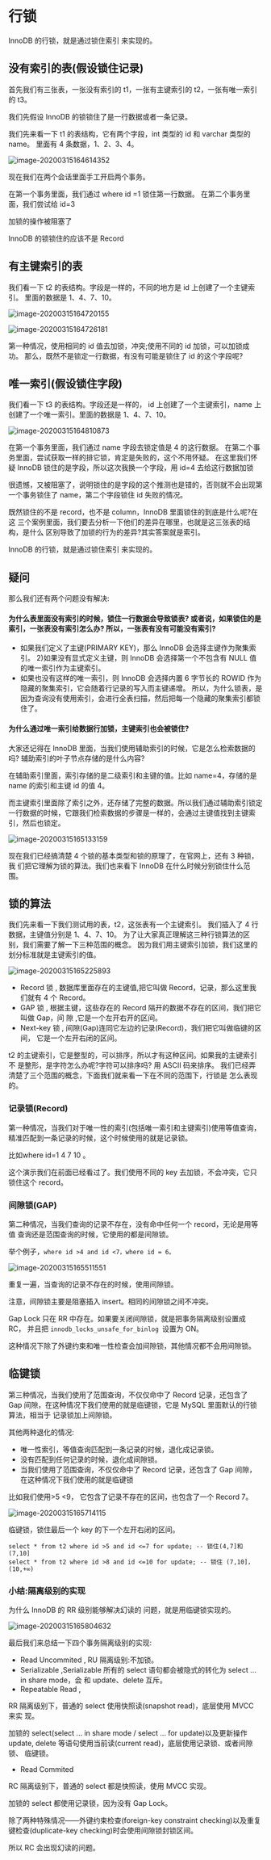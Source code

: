 # 行锁

InnoDB 的行锁，就是通过锁住索引 来实现的。

## 没有索引的表(假设锁住记录)

首先我们有三张表，一张没有索引的 t1，一张有主键索引的 t2，一张有唯一索引的 t3。

我们先假设 InnoDB 的锁锁住了是一行数据或者一条记录。

我们先来看一下 t1 的表结构，它有两个字段，int 类型的 id 和 varchar 类型的 name。 里面有 4 条数据，1、2、3、4。

![image-20200315164614352](assets/image-20200315164614352.png)

现在我们在两个会话里面手工开启两个事务。

在第一个事务里面，我们通过 where id =1 锁住第一行数据。 在第二个事务里面，我们尝试给 id=3 

加锁的操作被阻塞了

InnoDB 的锁锁住的应该不是 Record

## 有主键索引的表

我们看一下 t2 的表结构。字段是一样的，不同的地方是 id 上创建了一个主键索引。 里面的数据是 1、4、7、10。

![image-20200315164720155](assets/image-20200315164720155.png)

![image-20200315164726181](assets/image-20200315164726181.png)

第一种情况，使用相同的 id 值去加锁，冲突;使用不同的 id 加锁，可以加锁成功。 那么，既然不是锁定一行数据，有没有可能是锁住了 id 的这个字段呢?

## 唯一索引(假设锁住字段)

我们看一下 t3 的表结构。字段还是一样的， id 上创建了一个主键索引，name 上 创建了一个唯一索引。里面的数据是 1、4、7、10。

![image-20200315164810873](assets/image-20200315164810873.png)

在第一个事务里面，我们通过 name 字段去锁定值是 4 的这行数据。 在第二个事务里面，尝试获取一样的排它锁，肯定是失败的，这个不用怀疑。 在这里我们怀疑 InnoDB 锁住的是字段，所以这次我换一个字段，用 id=4 去给这行数据加锁

很遗憾，又被阻塞了，说明锁住的是字段的这个推测也是错的，否则就不会出现第 一个事务锁住了 name，第二个字段锁住 id 失败的情况。

既然锁住的不是 record，也不是 column，InnoDB 里面锁住的到底是什么呢?在这 三个案例里面，我们要去分析一下他们的差异在哪里，也就是这三张表的结构，是什么 区别导致了加锁的行为的差异?其实答案就是索引。

InnoDB 的行锁，就是通过锁住索引 来实现的。

## 疑问

那么我们还有两个问题没有解决: 

#### 为什么表里面没有索引的时候，锁住一行数据会导致锁表? 或者说，如果锁住的是索引，一张表没有索引怎么办? 所以，一张表有没有可能没有索引?

- 如果我们定义了主键(PRIMARY KEY)，那么 InnoDB 会选择主键作为聚集索引。 2)如果没有显式定义主键，则 InnoDB 会选择第一个不包含有 NULL 值的唯一索引作为主键索引。
- 如果也没有这样的唯一索引，则 InnoDB 会选择内置 6 字节长的 ROWID 作为隐藏的聚集索引，它会随着行记录的写入而主键递增。 所以，为什么锁表，是因为查询没有使用索引，会进行全表扫描，然后把每一个隐藏的聚集索引都锁住了。

#### 为什么通过唯一索引给数据行加锁，主键索引也会被锁住?

大家还记得在 InnoDB 里面，当我们使用辅助索引的时候，它是怎么检索数据的吗? 辅助索引的叶子节点存储的是什么内容?

在辅助索引里面，索引存储的是二级索引和主键的值。比如 name=4，存储的是 name 的索引和主键 id 的值 4。

而主键索引里面除了索引之外，还存储了完整的数据。所以我们通过辅助索引锁定 一行数据的时候，它跟我们检索数据的步骤是一样的，会通过主键值找到主键索引，然后也锁定。

![image-20200315165133159](assets/image-20200315165133159.png)

现在我们已经搞清楚 4 个锁的基本类型和锁的原理了，在官网上，还有 3 种锁，我 们把它理解为锁的算法。我们也来看下 InnoDB 在什么时候分别锁住什么范围。

## 锁的算法

我们先来看一下我们测试用的表，t2，这张表有一个主键索引。
我们插入了 4 行数据，主键值分别是 1、4、7、10。 为了让大家真正理解这三种行锁算法的区别，我们需要了解一下三种范围的概念。 因为我们用主键索引加锁，我们这里的划分标准就是主键索引的值。

![image-20200315165225893](assets/image-20200315165225893.png)

- Record 锁 , 数据库里面存在的主键值,把它叫做 Record，记录，那么这里我们就有 4 个 Record。
- GAP 锁 , 根据主键，这些存在的 Record 隔开的数据不存在的区间，我们把它叫做 Gap，间 隙 ,它是一个左开右开的区间。
- Next-key 锁 , 间隙(Gap)连同它左边的记录(Record)，我们把它叫做临键的区间， 它是一个左开右闭的区间。

t2 的主键索引，它是整型的，可以排序，所以才有这种区间。如果我的主键索引不 是整形，是字符怎么办呢?字符可以排序吗? 用 ASCII 码来排序。
我们已经弄清楚了三个范围的概念，下面我们就来看一下在不同的范围下，行锁是 怎么表现的。

### 记录锁(Record)

第一种情况，当我们对于唯一性的索引(包括唯一索引和主键索引)使用等值查询，精准匹配到一条记录的时候，这个时候使用的就是记录锁。

比如where id=1 4 7 10 。

这个演示我们在前面已经看过了。我们使用不同的 key 去加锁，不会冲突，它只锁住这个 record。

### 间隙锁(GAP)

第二种情况，当我们查询的记录不存在，没有命中任何一个 record，无论是用等值 查询还是范围查询的时候，它使用的都是间隙锁。

举个例子，`where id >4 and id <7，where id = 6。`

![image-20200315165511551](assets/image-20200315165511551.png)

重复一遍，当查询的记录不存在的时候，使用间隙锁。

注意，间隙锁主要是阻塞插入 insert。相同的间隙锁之间不冲突。

Gap Lock 只在 RR 中存在。如果要关闭间隙锁，就是把事务隔离级别设置成 RC， 并且把 `innodb_locks_unsafe_for_binlog `设置为 ON。

这种情况下除了外键约束和唯一性检查会加间隙锁，其他情况都不会用间隙锁。

## 临键锁

第三种情况，当我们使用了范围查询，不仅仅命中了 Record 记录，还包含了 Gap 间隙，在这种情况下我们使用的就是临键锁，它是 MySQL 里面默认的行锁算法，相当于 记录锁加上间隙锁。

其他两种退化的情况:

- 唯一性索引，等值查询匹配到一条记录的时候，退化成记录锁。
- 没有匹配到任何记录的时候，退化成间隙锁。
- 当我们使用了范围查询，不仅仅命中了 Record 记录，还包含了 Gap 间隙，在这种情况下我们使用的就是临键锁

比如我们使用>5 <9， 它包含了记录不存在的区间，也包含了一个 Record 7。

![image-20200315165714115](assets/image-20200315165714115.png)

临键锁，锁住最后一个 key 的下一个左开右闭的区间。

```
select * from t2 where id >5 and id <=7 for update; -- 锁住(4,7]和(7,10] 
select * from t2 where id >8 and id <=10 for update; -- 锁住 (7,10]，(10,+∞)
```



###  小结:隔离级别的实现

为什么 InnoDB 的 RR 级别能够解决幻读的 问题，就是用临键锁实现的。

![image-20200315165804632](assets/image-20200315165804632.png)

最后我们来总结一下四个事务隔离级别的实现:

-  Read Uncommited  , RU 隔离级别:不加锁。
- Serializable ,Serializable 所有的 select 语句都会被隐式的转化为 select ... in share mode，会 和 update、delete 互斥。
- Repeatable Read ,

RR 隔离级别下，普通的 select 使用快照读(snapshot read)，底层使用 MVCC 来实 现。

加锁的 select(select ... in share mode / select ... for update)以及更新操作 update, delete 等语句使用当前读(current read)，底层使用记录锁、或者间隙锁、 临键锁。

- Read Commited

RC 隔离级别下，普通的 select 都是快照读，使用 MVCC 实现。

加锁的 select 都使用记录锁，因为没有 Gap Lock。

除了两种特殊情况——外键约束检查(foreign-key constraint checking)以及重复 键检查(duplicate-key checking)时会使用间隙锁封锁区间。

所以 RC 会出现幻读的问题。